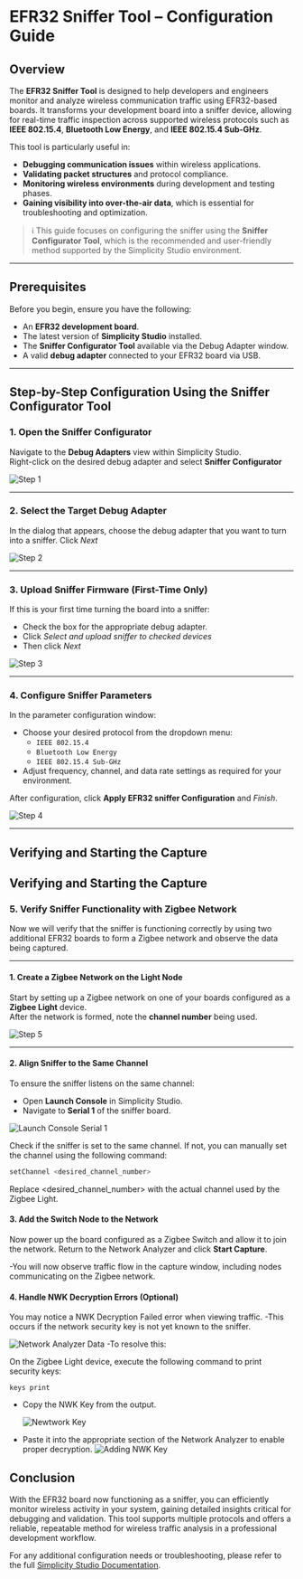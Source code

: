 # EFR32 Sniffer Tool – Configuration Guide

## Overview

The **EFR32 Sniffer Tool** is designed to help developers and engineers monitor and analyze wireless communication traffic using EFR32-based boards. It transforms your development board into a sniffer device, allowing for real-time traffic inspection across supported wireless protocols such as **IEEE 802.15.4**, **Bluetooth Low Energy**, and **IEEE 802.15.4 Sub-GHz**.

This tool is particularly useful in:

- **Debugging communication issues** within wireless applications.
- **Validating packet structures** and protocol compliance.
- **Monitoring wireless environments** during development and testing phases.
- **Gaining visibility into over-the-air data**, which is essential for troubleshooting and optimization.

> ℹ️ This guide focuses on configuring the sniffer using the **Sniffer Configurator Tool**, which is the recommended and user-friendly method supported by the Simplicity Studio environment.

---

## Prerequisites

Before you begin, ensure you have the following:

- An **EFR32 development board**.
- The latest version of **Simplicity Studio** installed.
- The **Sniffer Configurator Tool** available via the Debug Adapter window.
- A valid **debug adapter** connected to your EFR32 board via USB.

---

## Step-by-Step Configuration Using the Sniffer Configurator Tool

### 1. Open the Sniffer Configurator

Navigate to the **Debug Adapters** view within Simplicity Studio.  
Right-click on the desired debug adapter and select **Sniffer Configurator**


![Step 1](images/sniffer-step1.png)

---

### 2. Select the Target Debug Adapter

In the dialog that appears, choose the debug adapter that you want to turn into a sniffer. Click *Next*

![Step 2](images/sinffer-step2.png)

---

### 3. Upload Sniffer Firmware (First-Time Only)

If this is your first time turning the board into a sniffer:

- Check the box for the appropriate debug adapter.
- Click *Select and upload sniffer to checked devices*
- Then click *Next*


![Step 3](images/sniffer-step3.png)

---

### 4. Configure Sniffer Parameters

In the parameter configuration window:

- Choose your desired protocol from the dropdown menu:
  - `IEEE 802.15.4`
  - `Bluetooth Low Energy`
  - `IEEE 802.15.4 Sub-GHz`
- Adjust frequency, channel, and data rate settings as required for your environment.

After configuration, click **Apply EFR32 sniffer Configuration** and *Finish*.


![Step 4](images/sniffer-step4.png)

---

## Verifying and Starting the Capture

## Verifying and Starting the Capture

### 5. Verify Sniffer Functionality with Zigbee Network

Now we will verify that the sniffer is functioning correctly by using two additional EFR32 boards to form a Zigbee network and observe the data being captured.

---

#### 1. Create a Zigbee Network on the Light Node

Start by setting up a Zigbee network on one of your boards configured as a **Zigbee Light** device.  
After the network is formed, note the **channel number** being used.

![Step 5](images/sniffer-step5.png)

---

#### 2. Align Sniffer to the Same Channel

To ensure the sniffer listens on the same channel:

- Open **Launch Console** in Simplicity Studio.
- Navigate to **Serial 1** of the sniffer board.

![Launch Console Serial 1](images/sniffer-step6.png)

Check if the sniffer is set to the same channel. If not, you can manually set the channel using the following command:

```bash
setChannel <desired_channel_number>
```
Replace <desired_channel_number> with the actual channel used by the Zigbee Light.

#### 3. Add the Switch Node to the Network
Now power up the board configured as a Zigbee Switch and allow it to join the network.
Return to the Network Analyzer and click **Start Capture**.

-You will now observe traffic flow in the capture window, including nodes communicating on the Zigbee network.

#### 4. Handle NWK Decryption Errors (Optional)
You may notice a NWK Decryption Failed error when viewing traffic.
-This occurs if the network security key is not yet known to the sniffer.

 ![Network Analyzer Data](images/sniffer-step7.png)
-To resolve this:

On the Zigbee Light device, execute the following command to print security keys:
```
keys print
```
- Copy the NWK Key from the output.

  ![Newtwork Key](images/sniffer-step8.png)

- Paste it into the appropriate section of the Network Analyzer to enable proper decryption.
![Adding NWK Key](images/sniffer-step9.png)

## Conclusion

With the EFR32 board now functioning as a sniffer, you can efficiently monitor wireless activity in your system, gaining detailed insights critical for debugging and validation. This tool supports multiple protocols and offers a reliable, repeatable method for wireless traffic analysis in a professional development workflow.

For any additional configuration needs or troubleshooting, please refer to the full [Simplicity Studio Documentation](https://www.silabs.com/developers/simplicity-studio).
